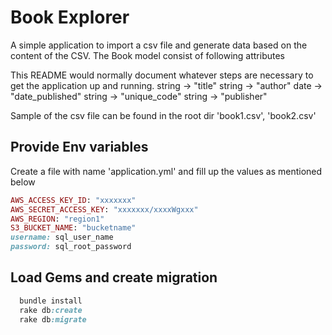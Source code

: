 # Book Explorer

A simple application to import a csv file and generate data based on the content of the CSV.
The Book model consist of following attributes

This README would normally document whatever steps are necessary to get the
application up and running.
  string -> "title"
  string -> "author"
  date   -> "date_published"
  string -> "unique_code"
  string -> "publisher"

Sample of the csv file can be found in the root dir 'book1.csv', 'book2.csv'

## Provide Env variables
Create a file with name 'application.yml' and fill up the values as mentioned below
```ruby
AWS_ACCESS_KEY_ID: "xxxxxxx"
AWS_SECRET_ACCESS_KEY: "xxxxxxx/xxxxWgxxx"
AWS_REGION: "region1"
S3_BUCKET_NAME: "bucketname"
username: sql_user_name
password: sql_root_password
```

## Load Gems and create migration

```ruby
  bundle install
  rake db:create
  rake db:migrate
```
